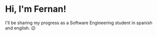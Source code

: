 # Hi, I'm Fernan!

I'll be sharing my progress as a Software Engineering student in spanish and english. 😉
